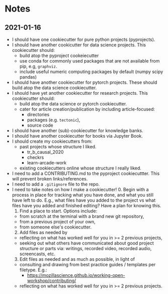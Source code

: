 # Notes

## 2021-01-16

- I should have one cookiecutter for pure python projects (pyprojects).
- I should have another cookicutter for data science projects.
This cookiecutter should:
  - build atop the pyproject cookeiecutter
  - use conda for commonly used packages that are not available from pip,
  e.g, `graphviz`.
  - include useful numeric computing packages by default (numpy scipy pandas)
- I should have another cookiecutter for pytorch projects.
These should build atop the data science cookiecutter.
- I should have yet another cookiecutter for research projects.
This cookiecutter should:
  - build atop the data science or pytorch cookiecutter.
  - cater for article creation/publication by including article-focused:
    - directories
    - packages (e.g. `tectonic`),
    - source code
- I should have another (sub)-cookiecutter for knowledge banks.
- I should have another cookiecutter for books via Jupyter Book.
- I should create my cookiecutters from:
  - past projects whose structure I liked.
    - tr_b_causal_2020
    - checkrs
    - learn-arcade-work
  - existing cookiecutters online whose structure I really liked.
- I need to add a CONTRIBUTING.md to the pyproject cookiecuttter.
This will prevent broken links/references.
- I need to add a `.gitignore` file to the repo.
- I need to take notes on how I make a cookiecutter!
  0. Begin with a process in place for tracking what you have done, and what you still have left to do.
  E.g., what files have you added to the project vs what files have you added and finished editing?
  Have a plan for knowing this.
  1. Find a place to start.
  Options include:
    - from scratch at the terminal with a brand new git repository,
    - from a previous project of your own,
    - from someone else's cookiecutter.
  2. Add files as needed by
    - reflecting on what has worked well for you in >= 2 previous projects,
    - seeking out what others have communicated about good project structure or
    parts via: writings, recorded video, recorded audio, screencasts, etc.
  3. Edit files as needed and as much as possible, in light of
    - consulting and drawing from best practice guides / templates per filetype.
    E.g.:
      - https://mozillascience.github.io/working-open-workshop/contributing/
    - reflecting on what has worked well for you in >= 2 previous projects.
